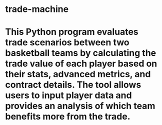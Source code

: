 # trade-machine
# This Python program evaluates trade scenarios between two basketball teams by calculating the trade value of each player based on their stats, advanced metrics, and contract details. The tool allows users to input player data and provides an analysis of which team benefits more from the trade.


